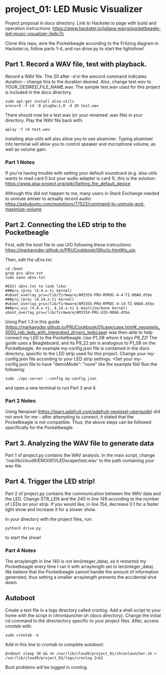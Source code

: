 # project_01: LED Music Visualizer
Project proposal in docs directory. Link to Hackster.io page with build and operation instructions: https://www.hackster.io/juliana-wang/pocketbeagle-led-music-visualizer-3e6c7c

Clone this repo, wire the Pocketbeagle according to the Fritzing diagram in Hackster.io, follow parts 1-4, and run drive.py to start the lightshow!

## Part 1. Record a WAV file, test with playback.
Record a WAV file. The 20 after -d in the arecord command indicates duration - change this to the duration desired. Also, change test.wav to YOUR_DESIRED_FILE_NAME.wav. The sample test.wav used for this project is included in the docs directory.
```
sudo apt-get install alsa-utils
arecord -f cd -D plughw:1,0 -d 20 test.wav
```
There should now be a test.wav (or your renamed .wav file) in your directory. Play the WAV file back with:
```
aplay -f cd test.wav
```
Installing alsa-utils will also allow you to use alsamixer. Typing alsamixer into terminal will allow you to control speaker and microphone volume, as well as volume gain.

### Part 1 Notes
If you're having trouble with setting your default soundcard (e.g. alsa-utils wants to read card 0 but your audio adapter is card 1), this is the solution: https://www.alsa-project.org/wiki/Setting_the_default_device

Although this did not happen to me, many users in Stack Exchange needed to unmute amixer to actually record audio: https://askubuntu.com/questions/77522/command-to-unmute-and-maximize-volume

## Part 2. Connecting the LED strip to the Pocketbeagle
First, edit the boot file to use UIO following these instructions: https://markayoder.github.io/PRUCookbook/06io/io.html#io_uio

Then, edit the uEnv.txt:
```
cd /boot
grep pru uEnv.txt
sudo nano uEnv.txt

#Edit uEnv.txt to look like:
###pru_rproc (4.4.x-ti kernel)
#uboot_overlay_pru=/lib/firmware/AM335X-PRU-RPROC-4-4-TI-00A0.dtbo
###pru_rproc (4.14.x-ti kernel)
#uboot_overlay_pru=/lib/firmware/AM335X-PRU-RPROC-4-14-TI-00A0.dtbo
###pru_uio (4.4.x-ti, 4.14.x-ti & mainline/bone kernel)
uboot_overlay_pru=/lib/firmware/AM335X-PRU-UIO-00A0.dtbo
```
Using Part 1.3 in this guide (https://markayoder.github.io/PRUCookbook/01case/case.html#_neopixels_5050_rgb_leds_with_integrated_drivers_ledscape) was then able to help connect my LED to the Pocketbeagle. *Use P1_08 where it says P9_22!* The guide uses a Beagleboard, and its P9_22 pin is analogous to P1_08 on the Pocketbeagle. An example my-config.json file is contained in the docs directory, specific to the LED strip used for this project. Change your my-config.json file according to your LED strip settings. *Set your my-config.json file to have "demoMode": "none" like the example file! Run the following:
```
sudo ./opc-server --config my-config.json
```
and open a new terminal to run Part 3 and 4.
### Part 2 Notes
Using Neopixel (https://learn.adafruit.com/adafruit-neopixel-uberguide) did not work for me - after attempting to connect, it stated that the Pocketbeagle is not compatible. Thus, the above steps can be followed specifically for the Pocketbeagle.

## Part 3. Analyzing the WAV file to generate data
Part 1 of project.py contains the WAV analysis. In the main script, change '/var/lib/cloud9/ENGI301/LEDscape/test.wav' to the path containing your wav file.

## Part 4. Trigger the LED strip!
Part 2 of project.py contains the communication between the WAV data and the LED. Change STR_LEN and the 240 in line 149 according to the number of LEDs on your strip. If you would like, in line 154, decrease 0.1 for a faster light show and increase it for a slower show.

In your directory with the project files, run:
```
python3 drive.py
```
to start the show!

### Part 4 Notes
The arraylength in line 140 is not len(integer_data), as it restarted my Pocketbeagle every time I ran it with arraylength set to len(integer_data). We believe that the Pocketbeagle cannot handle the amount of information generated, thus setting a smaller arraylength prevents the accidental shut down.

## Autoboot
Create a text file in a logs directory called cronlog. Add a shell script to your home with the script in chronlauncher.sh (docs directory). Change the initial cd command to the directectory specific to your project files. After, access crontab with:
```
sudo crontab -e
```
Add in this line to crontab to complete autoboot:
```
@reboot sleep 30 && sh /var/lib/cloud9/project_01/chronlauncher.sh > /var/lib/cloud9/project_01/logs/cronlog 2>&1
```
Boot problems will be logged in cronlog.
